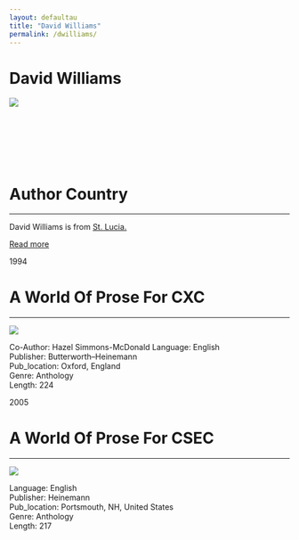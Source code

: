 ```yaml
---
layout: defaultau
title: "David Williams"
permalink: /dwilliams/
---
```

<!-- partial:index.partial.html -->
<div class="content">
     <h1>David Williams</h1>
    <div class="quote">
        <div><img src="https://thevoiceslu.com/wp-content/uploads/2019/06/David-Williams.jpg" class="logo"></div>
    </div>
    <div class="timeline">
        <div style="padding-bottom:100px;"></div>
        <div class="block">
             <div class="date right"><p class="right"> </p></div>
            <div class="dot"></div>
            <div class="left first">
            <div class="author_country">
                <h1>Author Country</h1><hr>
          <div class="aclocation">  <p>David Williams is from <a href="http://localhost:4000/62">St. Lucia.</a></p></div>
              <div class="acreadmore">  <a href="WIKI LINK" target="_blank">Read more</a></div>
            </div>
            </div>
        <div class="block">
            <div class="date left"><p class="left">1994</p></div>
            <div class="dot"></div>
            <div class="right">
                <h1>A World Of Prose For CXC</h1><hr>
                <p><img src="https://m.media-amazon.com/images/I/51KX595J4RL.jpg"></p>
                <p>
Co-Author: Hazel Simmons-McDonald               
Language: English<br/>
                Publisher: Butterworth–Heinemann<br/>
                Pub_location: Oxford, England<br/>
                Genre: Anthology<br/>
                Length: 224<br/>                   </p>
            </div>
        </div>
       <div class="block">
            <div class="date left"><p class="left">2005</p></div>
            <div class="dot"></div>
            <div class="right">
                <h1>A World Of Prose For CSEC</h1><hr>
                <p><img src="https://encrypted-tbn0.gstatic.com/images?q=tbn:ANd9GcQtk5MNUkp8cufSWq0JKtjz8lfPnW1iZa3NXsCEqjjutD5CUGM8"></p>
                <p>
                Language: English<br/>
                Publisher: Heinemann<br/>
                Pub_location: Portsmouth, NH, United States<br/>
                Genre: Anthology<br/>
                Length: 217<br/>                   </p>
            </div>
        </div>
